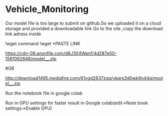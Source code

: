 # Vehicle_Monitoring


Our model file is too large to submit on github.So we uploaded it on a cloud storage and provided a downloadable link
Go to the site ,copy the download link adress inside 

!wget command
!wget *PASTE LINK


https://cdn-08.anonfile.com/d8J304Wanf/4d287e00-1581062848/model__.zip

#OR


http://download1495.mediafire.com/61vgd2837zgg/ykqrs3d0wk9o44q/model__.zip


Run the notebook file in google colab


Run in GPU settings for faster result in Google colab(edit->Note book settings->Enable GPU)
